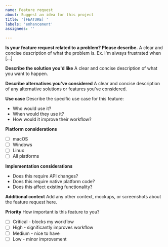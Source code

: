 ```yaml
---
name: Feature request
about: Suggest an idea for this project
title: '[FEATURE] '
labels: 'enhancement'
assignees: ''

---
```


**Is your feature request related to a problem? Please describe.**
A clear and concise description of what the problem is. Ex. I'm always frustrated when [...]

**Describe the solution you'd like**
A clear and concise description of what you want to happen.

**Describe alternatives you've considered**
A clear and concise description of any alternative solutions or features you've considered.

**Use case**
Describe the specific use case for this feature:
- Who would use it?
- When would they use it?
- How would it improve their workflow?

**Platform considerations**
- [ ] macOS
- [ ] Windows  
- [ ] Linux
- [ ] All platforms

**Implementation considerations**
- Does this require API changes?
- Does this require native platform code?
- Does this affect existing functionality?

**Additional context**
Add any other context, mockups, or screenshots about the feature request here.

**Priority**
How important is this feature to you?
- [ ] Critical - blocks my workflow
- [ ] High - significantly improves workflow
- [ ] Medium - nice to have
- [ ] Low - minor improvement